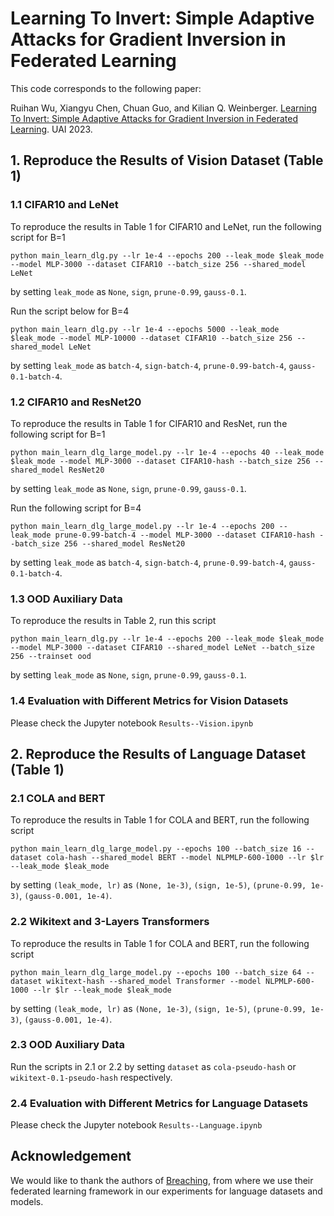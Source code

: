 # Learning To Invert: Simple Adaptive Attacks for Gradient Inversion in Federated Learning
This code corresponds to the following paper:

Ruihan Wu, Xiangyu Chen, Chuan Guo, and Kilian Q. Weinberger. [Learning To Invert: Simple Adaptive Attacks for Gradient Inversion in Federated Learning](https://openreview.net/forum?id=deit1AdsFU). UAI 2023. 

## 1. Reproduce the Results of Vision Dataset (Table 1)
### 1.1 CIFAR10 and LeNet 
To reproduce the results in Table 1 for CIFAR10 and LeNet, run the following script for B=1 
```
python main_learn_dlg.py --lr 1e-4 --epochs 200 --leak_mode $leak_mode --model MLP-3000 --dataset CIFAR10 --batch_size 256 --shared_model LeNet
```
by setting `leak_mode` as `None`, `sign`, `prune-0.99`, `gauss-0.1`.

Run the script below for B=4
```
python main_learn_dlg.py --lr 1e-4 --epochs 5000 --leak_mode $leak_mode --model MLP-10000 --dataset CIFAR10 --batch_size 256 --shared_model LeNet
```
by setting `leak_mode` as `batch-4`, `sign-batch-4`, `prune-0.99-batch-4`, `gauss-0.1-batch-4`.


### 1.2 CIFAR10 and ResNet20
To reproduce the results in Table 1 for CIFAR10 and ResNet, run the following script for B=1 
```
python main_learn_dlg_large_model.py --lr 1e-4 --epochs 40 --leak_mode $leak_mode --model MLP-3000 --dataset CIFAR10-hash --batch_size 256 --shared_model ResNet20
```
by setting `leak_mode` as `None`, `sign`, `prune-0.99`, `gauss-0.1`.

Run the following script for B=4
```
python main_learn_dlg_large_model.py --lr 1e-4 --epochs 200 --leak_mode prune-0.99-batch-4 --model MLP-3000 --dataset CIFAR10-hash --batch_size 256 --shared_model ResNet20
```
by setting `leak_mode` as `batch-4`, `sign-batch-4`, `prune-0.99-batch-4`, `gauss-0.1-batch-4`.

### 1.3 OOD Auxiliary Data
To reproduce the results in Table 2, run this script
```
python main_learn_dlg.py --lr 1e-4 --epochs 200 --leak_mode $leak_mode --model MLP-3000 --dataset CIFAR10 --shared_model LeNet --batch_size 256 --trainset ood
```
by setting `leak_mode` as `None`, `sign`, `prune-0.99`, `gauss-0.1`.

### 1.4 Evaluation with Different Metrics for Vision Datasets
Please check the Jupyter notebook `Results--Vision.ipynb`

## 2. Reproduce the Results of Language Dataset (Table 1)
### 2.1 COLA and BERT
To reproduce the results in Table 1 for COLA and BERT, run the following script
```
python main_learn_dlg_large_model.py --epochs 100 --batch_size 16 --dataset cola-hash --shared_model BERT --model NLPMLP-600-1000 --lr $lr --leak_mode $leak_mode
```
by setting `(leak_mode, lr)` as `(None, 1e-3)`, `(sign, 1e-5)`, `(prune-0.99, 1e-3)`, `(gauss-0.001, 1e-4)`.

### 2.2 Wikitext and 3-Layers Transformers
To reproduce the results in Table 1 for COLA and BERT, run the following script
```
python main_learn_dlg_large_model.py --epochs 100 --batch_size 64 --dataset wikitext-hash --shared_model Transformer --model NLPMLP-600-1000 --lr $lr --leak_mode $leak_mode
```
by setting `(leak_mode, lr)` as `(None, 1e-3)`, `(sign, 1e-5)`, `(prune-0.99, 1e-3)`, `(gauss-0.001, 1e-4)`.

### 2.3 OOD Auxiliary Data
Run the scripts in 2.1 or 2.2 by setting `dataset` as `cola-pseudo-hash` or `wikitext-0.1-pseudo-hash` respectively.

### 2.4 Evaluation with Different Metrics for Language Datasets
Please check the Jupyter notebook `Results--Language.ipynb`

## Acknowledgement
We would like to thank the authors of [Breaching](https://github.com/JonasGeiping/breaching), from where we use their federated learning framework in our experiments for language datasets and models.
